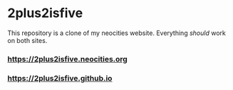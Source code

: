 # 2plus2isfive
This repository is a clone of my neocities website.
Everything *should* work on both sites.
### https://2plus2isfive.neocities.org
### https://2plus2isfive.github.io